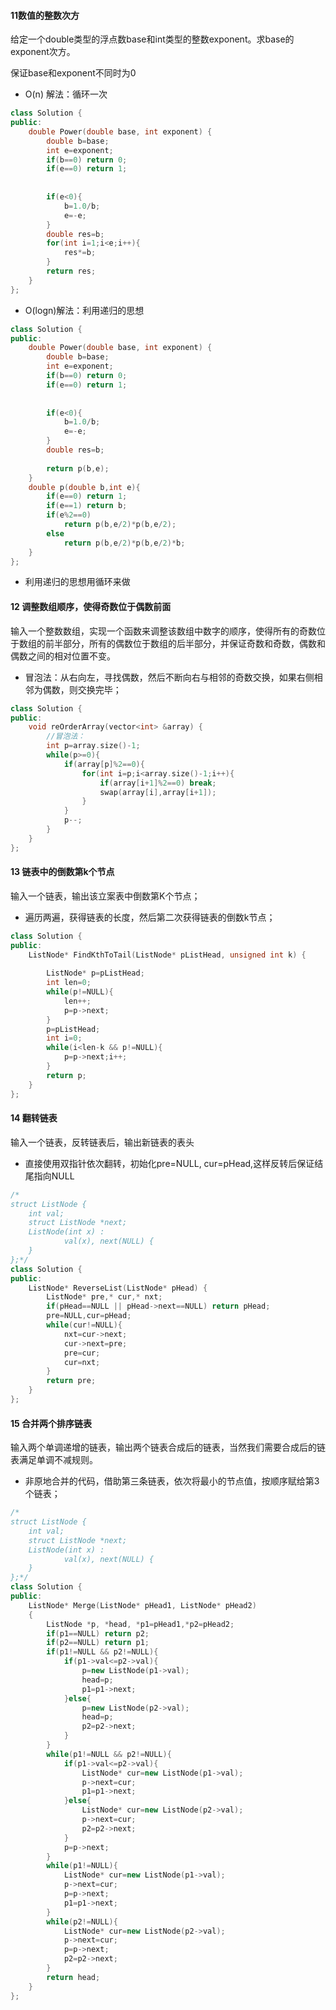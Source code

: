 

#### 11数值的整数次方

给定一个double类型的浮点数base和int类型的整数exponent。求base的exponent次方。

保证base和exponent不同时为0

* O(n) 解法：循环一次

```c++
class Solution {
public:
    double Power(double base, int exponent) {
        double b=base;
        int e=exponent;
        if(b==0) return 0;
        if(e==0) return 1;
        
        
        if(e<0){
            b=1.0/b;
            e=-e;
        }
        double res=b;
        for(int i=1;i<e;i++){
            res*=b;
        }
        return res;
    }
};
```

* O(logn)解法：利用递归的思想

```c++
class Solution {
public:
    double Power(double base, int exponent) {
        double b=base;
        int e=exponent;
        if(b==0) return 0;
        if(e==0) return 1;
        
        
        if(e<0){
            b=1.0/b;
            e=-e;
        }
        double res=b;
        
        return p(b,e);
    }
    double p(double b,int e){
        if(e==0) return 1;
        if(e==1) return b;
        if(e%2==0)
            return p(b,e/2)*p(b,e/2);
        else
            return p(b,e/2)*p(b,e/2)*b;
    }
};
```

* 利用递归的思想用循环来做



#### 12 调整数组顺序，使得奇数位于偶数前面

输入一个整数数组，实现一个函数来调整该数组中数字的顺序，使得所有的奇数位于数组的前半部分，所有的偶数位于数组的后半部分，并保证奇数和奇数，偶数和偶数之间的相对位置不变。

* 冒泡法：从右向左，寻找偶数，然后不断向右与相邻的奇数交换，如果右侧相邻为偶数，则交换完毕；

```c++
class Solution {
public:
    void reOrderArray(vector<int> &array) {
        //冒泡法：
        int p=array.size()-1;
        while(p>=0){
            if(array[p]%2==0){
                for(int i=p;i<array.size()-1;i++){
                    if(array[i+1]%2==0) break;
                    swap(array[i],array[i+1]);
                }
            }
            p--;
        }
    }
};
```



#### 13 链表中的倒数第k个节点

输入一个链表，输出该立案表中倒数第K个节点；

* 遍历两遍，获得链表的长度，然后第二次获得链表的倒数k节点；

```c++
class Solution {
public:
    ListNode* FindKthToTail(ListNode* pListHead, unsigned int k) {
        
        ListNode* p=pListHead;
        int len=0;
        while(p!=NULL){
            len++;
            p=p->next;
        }
        p=pListHead;
        int i=0;
        while(i<len-k && p!=NULL){
            p=p->next;i++;
        }
        return p;
    }
};
```

#### 14 翻转链表
输入一个链表，反转链表后，输出新链表的表头

* 直接使用双指针依次翻转，初始化pre=NULL, cur=pHead,这样反转后保证结尾指向NULL

```c++
/*
struct ListNode {
	int val;
	struct ListNode *next;
	ListNode(int x) :
			val(x), next(NULL) {
	}
};*/
class Solution {
public:
    ListNode* ReverseList(ListNode* pHead) {
        ListNode* pre,* cur,* nxt;
        if(pHead==NULL || pHead->next==NULL) return pHead;
        pre=NULL,cur=pHead;
        while(cur!=NULL){
            nxt=cur->next;
            cur->next=pre;
            pre=cur;
            cur=nxt;
        }
        return pre;
    }
};
```

#### 15 合并两个排序链表

输入两个单调递增的链表，输出两个链表合成后的链表，当然我们需要合成后的链表满足单调不减规则。

* 非原地合并的代码，借助第三条链表，依次将最小的节点值，按顺序赋给第3个链表；

```c++
/*
struct ListNode {
	int val;
	struct ListNode *next;
	ListNode(int x) :
			val(x), next(NULL) {
	}
};*/
class Solution {
public:
    ListNode* Merge(ListNode* pHead1, ListNode* pHead2)
    {
        ListNode *p, *head, *p1=pHead1,*p2=pHead2;
        if(p1==NULL) return p2;
        if(p2==NULL) return p1;
        if(p1!=NULL && p2!=NULL){
            if(p1->val<=p2->val){
                p=new ListNode(p1->val);
                head=p;
                p1=p1->next;
            }else{
                p=new ListNode(p2->val);
                head=p;
                p2=p2->next;
            }
        }
        while(p1!=NULL && p2!=NULL){
            if(p1->val<=p2->val){
                ListNode* cur=new ListNode(p1->val);
                p->next=cur;
                p1=p1->next;
            }else{
                ListNode* cur=new ListNode(p2->val);
                p->next=cur;
                p2=p2->next;
            }
            p=p->next;
        }
        while(p1!=NULL){
            ListNode* cur=new ListNode(p1->val);
            p->next=cur;
            p=p->next;
            p1=p1->next;
        }
        while(p2!=NULL){
            ListNode* cur=new ListNode(p2->val);
            p->next=cur;
            p=p->next;
            p2=p2->next;
        }
        return head;
    }
};
```


